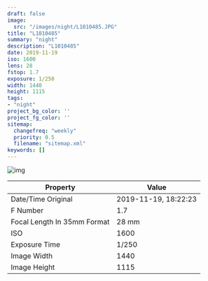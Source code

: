 ```yaml
---
draft: false
image:
  src: "/images/night/L1010485.JPG"
title: "L1010485"
summary: "night"
description: "L1010485"
date: 2019-11-19
iso: 1600
lens: 28
fstop: 1.7
exposure: 1/250
width: 1440
height: 1115
tags:
- "night"
project_bg_color: ''
project_fg_color: ''
sitemap:
  changefreq: "weekly"
  priority: 0.5
  filename: "sitemap.xml"
keywords: []
---
```


![img](/images/night/L1010485.JPG)


Property | Value
---------|------
Date/Time Original              | 2019-11-19, 18:22:23
F Number                        | 1.7
Focal Length In 35mm Format     | 28 mm
ISO                             | 1600
Exposure Time                   | 1/250
Image Width                     | 1440
Image Height                    | 1115
